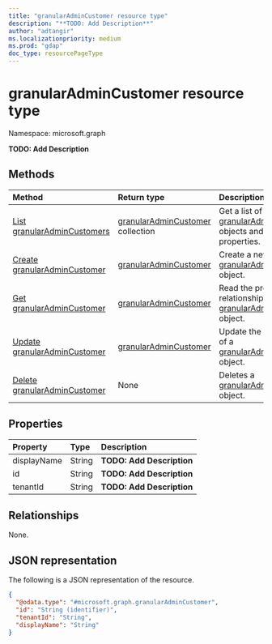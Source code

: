 ```yaml
---
title: "granularAdminCustomer resource type"
description: "**TODO: Add Description**"
author: "adtangir"
ms.localizationpriority: medium
ms.prod: "gdap"
doc_type: resourcePageType
---
```


# granularAdminCustomer resource type

Namespace: microsoft.graph



**TODO: Add Description**

## Methods
|Method|Return type|Description|
|:---|:---|:---|
|[List granularAdminCustomers](../api/granularadmincustomer-list.md)|[granularAdminCustomer](../resources/granularadmincustomer.md) collection|Get a list of the [granularAdminCustomer](../resources/granularadmincustomer.md) objects and their properties.|
|[Create granularAdminCustomer](../api/tenantrelationship-post-granularadmincustomers.md)|[granularAdminCustomer](../resources/granularadmincustomer.md)|Create a new [granularAdminCustomer](../resources/granularadmincustomer.md) object.|
|[Get granularAdminCustomer](../api/granularadmincustomer-get.md)|[granularAdminCustomer](../resources/granularadmincustomer.md)|Read the properties and relationships of a [granularAdminCustomer](../resources/granularadmincustomer.md) object.|
|[Update granularAdminCustomer](../api/granularadmincustomer-update.md)|[granularAdminCustomer](../resources/granularadmincustomer.md)|Update the properties of a [granularAdminCustomer](../resources/granularadmincustomer.md) object.|
|[Delete granularAdminCustomer](../api/granularadmincustomer-delete.md)|None|Deletes a [granularAdminCustomer](../resources/granularadmincustomer.md) object.|

## Properties
|Property|Type|Description|
|:---|:---|:---|
|displayName|String|**TODO: Add Description**|
|id|String|**TODO: Add Description**|
|tenantId|String|**TODO: Add Description**|

## Relationships
None.

## JSON representation
The following is a JSON representation of the resource.
<!-- {
  "blockType": "resource",
  "keyProperty": "id",
  "@odata.type": "microsoft.graph.granularAdminCustomer",
  "openType": false
}
-->
``` json
{
  "@odata.type": "#microsoft.graph.granularAdminCustomer",
  "id": "String (identifier)",
  "tenantId": "String",
  "displayName": "String"
}
```

